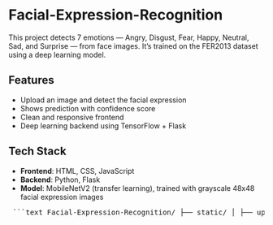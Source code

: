 # Facial-Expression-Recognition
This project detects 7 emotions — Angry, Disgust, Fear, Happy, Neutral, Sad, and Surprise — from face images. It’s trained on the FER2013 dataset using a deep learning model.  

## Features  
- Upload an image and detect the facial expression  
- Shows prediction with confidence score  
- Clean and responsive frontend  
- Deep learning backend using TensorFlow + Flask  

## Tech Stack  
- **Frontend**: HTML, CSS, JavaScript  
- **Backend**: Python, Flask  
- **Model**: MobileNetV2 (transfer learning), trained with grayscale 48x48 facial expression images

<pre> ```text Facial-Expression-Recognition/ ├── static/ │ ├── uploads/ # Stores uploaded images for prediction │ ├── style.css # CSS for styling the web page │ └── app.js # JavaScript for handling predictions ├── templates/ │ └── index.html # HTML frontend ├── emotion_model_improved.h5 # Trained facial expression model ├── app.py # Flask backend to handle requests ├── train.py # Script to train the emotion detection model ├── requirements.txt # Python dependencies ``` </pre>
